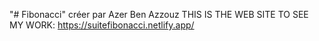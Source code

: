 "# Fibonacci" créer par Azer Ben Azzouz
THIS IS THE WEB SITE TO SEE MY WORK:
https://suitefibonacci.netlify.app/
